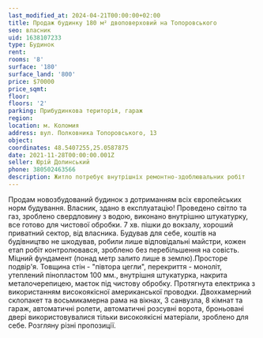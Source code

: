 ```yaml
---
last_modified_at: 2024-04-21T00:00:00+02:00
title: Продаж будинку 180 м² двоповерховий на Топоровського
seo: власник
uid: 1638107233
type: Будинок
rent:
rooms: '8'
surface: '180'
surface_land: '800'
price: $70000
price_sqmt:
floor:
floors: '2'
parking: Прибудинкова територія, гараж
region:
location: м. Коломия
address: вул. Полковника Топоровського, 13
object:
coordinates: 48.5407255,25.0587875
date: 2021-11-28T00:00:00.001Z
seller: Юрій Долинський
phone: 380502463566
description: Житло потребує внутрішніх ремонтно-здоблювальних робіт
---
```


Продам новозбудований будинок з дотриманням всіх європейських норм будування. Власник, здано в експлуатацію! Проведено світло та газ, зроблено свердловину з водою, виконано внутрішню штукатурку, все готово для чистової обробки. 7 хв. пішки до вокзалу, хороший приватний сектор, від власника. Будував для себе, коштів на будівництво не шкодував, робили лише відповідальні майстри, кожен етап робіт контролювався, зроблено без перебільшення на совість. Міцний фундамент (понад метр залито лише в землю).Просторе подвір'я. Товщина стін - "півтора цегли", перекриття - моноліт, утеплений пінопластом 100 мм., внутрішня штукатурка, накрита металочерепицею, маєток під чистову обробку. Протягнута електрика з використанням високоякісної американської проводки. Двохкамерний склопакет та восьмикамерна рама на вікнах, 3 санвузла, 8 кімнат та гараж, автоматичні ролети, автоматичні розсувні ворота, броньовані двері використовувалися тільки високоякісні матеріали, зроблено для себе. Розгляну різні пропозиції.
